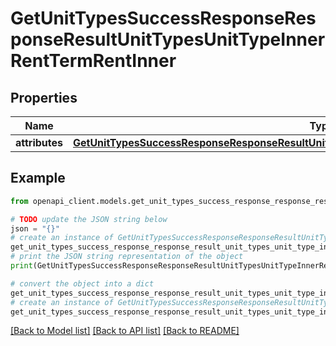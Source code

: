 # GetUnitTypesSuccessResponseResponseResultUnitTypesUnitTypeInnerRentTermRentInner


## Properties

Name | Type | Description | Notes
------------ | ------------- | ------------- | -------------
**attributes** | [**GetUnitTypesSuccessResponseResponseResultUnitTypesUnitTypeInnerRentTermRentInnerAttributes**](GetUnitTypesSuccessResponseResponseResultUnitTypesUnitTypeInnerRentTermRentInnerAttributes.md) |  | 

## Example

```python
from openapi_client.models.get_unit_types_success_response_response_result_unit_types_unit_type_inner_rent_term_rent_inner import GetUnitTypesSuccessResponseResponseResultUnitTypesUnitTypeInnerRentTermRentInner

# TODO update the JSON string below
json = "{}"
# create an instance of GetUnitTypesSuccessResponseResponseResultUnitTypesUnitTypeInnerRentTermRentInner from a JSON string
get_unit_types_success_response_response_result_unit_types_unit_type_inner_rent_term_rent_inner_instance = GetUnitTypesSuccessResponseResponseResultUnitTypesUnitTypeInnerRentTermRentInner.from_json(json)
# print the JSON string representation of the object
print(GetUnitTypesSuccessResponseResponseResultUnitTypesUnitTypeInnerRentTermRentInner.to_json())

# convert the object into a dict
get_unit_types_success_response_response_result_unit_types_unit_type_inner_rent_term_rent_inner_dict = get_unit_types_success_response_response_result_unit_types_unit_type_inner_rent_term_rent_inner_instance.to_dict()
# create an instance of GetUnitTypesSuccessResponseResponseResultUnitTypesUnitTypeInnerRentTermRentInner from a dict
get_unit_types_success_response_response_result_unit_types_unit_type_inner_rent_term_rent_inner_from_dict = GetUnitTypesSuccessResponseResponseResultUnitTypesUnitTypeInnerRentTermRentInner.from_dict(get_unit_types_success_response_response_result_unit_types_unit_type_inner_rent_term_rent_inner_dict)
```
[[Back to Model list]](../README.md#documentation-for-models) [[Back to API list]](../README.md#documentation-for-api-endpoints) [[Back to README]](../README.md)


